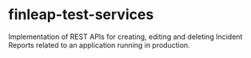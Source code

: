 # finleap-test-services
Implementation of REST APIs for creating, editing and deleting Incident Reports related to an application running in production.
